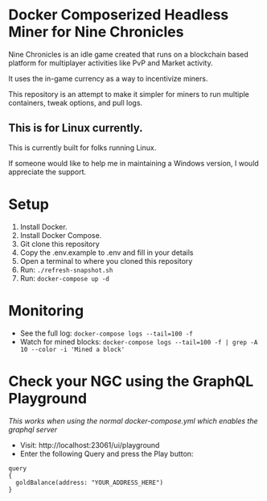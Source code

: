 # Docker Composerized Headless Miner for Nine Chronicles

Nine Chronicles is an idle game created that runs on a blockchain based platform for multiplayer activities like PvP and Market activity.

It uses the in-game currency as a way to incentivize miners. 

This repository is an attempt to make it simpler for miners to run multiple containers, tweak options, and pull logs.

## This is for Linux currently.

This is currently built for folks running Linux. 

If someone would like to help me in maintaining a Windows version, I would appreciate the support.

# Setup

1. Install Docker.
1. Install Docker Compose.
1. Git clone this repository
1. Copy the .env.example to .env and fill in your details
1. Open a terminal to where you cloned this repository
1. Run: `./refresh-snapshot.sh`
1. Run: `docker-compose up -d`

# Monitoring

- See the full log: `docker-compose logs --tail=100 -f`
- Watch for mined blocks: `docker-compose logs --tail=100 -f | grep -A 10 --color -i 'Mined a block'` 

# Check your NGC using the GraphQL Playground

_This works when using the normal docker-compose.yml which enables the graphql server_

- Visit: http://localhost:23061/ui/playground
- Enter the following Query and press the Play button:

```
query
{
  goldBalance(address: "YOUR_ADDRESS_HERE")
}
```
